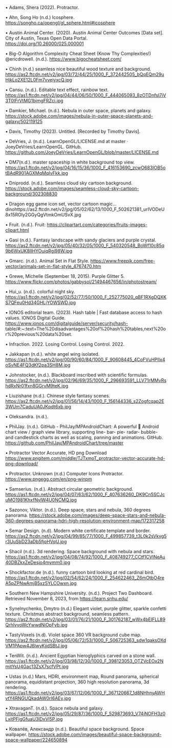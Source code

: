 • Adams, Shera (2022). Protractor.

• Ahn, Song Ho (n.d.) Icosphere. https://songho.ca/opengl/gl_sphere.html#icosphere

• Austin Animal Center. (2020). Austin Animal Center Outcomes [Data set]. City of Austin, Texas Open Data Portal. https://doi.org/10.26000/025.000001

• Big-O Algorithm Complexity Cheat Sheet (Know Thy Complexities!) @ericdrowell. (n.d.). https://www.bigocheatsheet.com/

• Chinh (n.d.) seamless nice beautiful wood texture and background. https://as2.ftcdn.net/v2/jpg/03/72/44/25/1000_F_372442505_bQqEQm29uHjkLo2XE12L0Fm7vvejyxcQ.jpg

• Cansu. (n.d.). Editable text effect, rainbow text. https://as1.ftcdn.net/v2/jpg/04/44/06/50/1000_F_444065093_8zOTDnfsI7iV3T0IFrVtMG1bjmgFRZci.jpg

• Damkier, Michael. (n.d.). Nebula in outer space, planets and galaxy. https://stock.adobe.com/images/nebula-in-outer-space-planets-and-galaxy/502119125

• Davis, Timothy (2023). Untitled. [Recorded by Timothy Davis].

• DeVries, J. (n.d.). LearnOpenGL/LICENSE.md at master · JoeyDeVries/LearnOpenGL. GitHub. https://github.com/JoeyDeVries/LearnOpenGL/blob/master/LICENSE.md

• DM7(n.d.). master spaceship in white background top view. https://as1.ftcdn.net/v2/jpg/04/16/15/36/1000_F_416153690_zcwO683IOB5otBAdR901AGXMqMqIvFkk.jpg

• Dniprodd. (n.d.). Seamless cloud sky cartoon background. https://stock.adobe.com/images/seamless-cloud-sky-cartoon-background/302308830

• Dragon egg game icon set, vector cartoon magic... dinohttps://as2.ftcdn.net/v2/jpg/05/02/62/13/1000_F_502621381_urIVODeU8x15ROly2GGyQgVtmkOmUSvX.jpg

• Fruit. (n.d.). Fruit: https://clipartart.com/categories/fruits-images-clipart.html

• Gasi (n.d.). Fantasy landscape with sandy glaciers and purple crystal. https://as2.ftcdn.net/v2/jpg/05/40/32/05/1000_F_540320548_BoWf10c85q9b6WxUK8IIHYOuiqRgj98W.jpg

• Gmarc. (n.d.). Animal Set in Flat Style. https://www.freepik.com/free-vector/animals-set-in-flat-style_4767470.htm

• Grewe, Michelle (September 18, 2015). Purple Glitter 5. https://www.flickr.com/photos/gabbysol/21494467656/in/photostream/

• Hui_u. (n.d.). colorful night sky. https://as1.ftcdn.net/v2/jpg/02/52/77/50/1000_F_252775020_qBF1RXgDQXKS7QFeu0Hd34GHLjYOWSWD.jpg

• IONOS editorial team. (2023). Hash table | Fast database access to hash values. IONOS Digital Guide.  https://www.ionos.com/digitalguide/server/security/hash-
table/#:~:text=The%20disadvantages%20of%20hash%20tables,next%20or%20previous%20data%20set.

• Infraction. 2022. Losing Control. Losing Control. 2022.

• Jakkapan (n.d.). white angel wing isolated. https://as1.ftcdn.net/v2/jpg/00/90/60/84/1000_F_90608445_4CoFVuHPIIx4oSvNE4FQ3dKf2pa3SH8M.jpg

• Johnstocker, (n.d.). Blackboard inscribed with scientific formulas. https://as2.ftcdn.net/v2/jpg/02/96/69/35/1000_F_296693591_LLV71rMMvRshdRxNr01fxn8GGrvM9teK.jpg

• Liuzishane (n.d.). Chinese style fantasy scenes. https://as2.ftcdn.net/v2/jpg/01/56/14/43/1000_F_156144336_s2Zogfcqap2E3WUm7CaduUA0JKpdt6xb.jpg

• Oleksandra. (n.d.).

• PhilJay. (n.d.). GitHub - PhilJay/MPAndroidChart: A powerful 🚀 Android chart view / graph view library, supporting line- bar- pie- radar- bubble- and candlestick charts as well as scaling, panning and animations. GitHub. https://github.com/PhilJay/MPAndroidChart/tree/master

• Protractor Vector Accurate, HD png Download https://www.pngitem.com/middle/TJTxmoT_protractor-vector-accurate-hd-png-download/

• Protractor. Unknown (n.d.) Computer Icons Protractor. https://www.pngegg.com/en/png-winpm

• Samserius. (n.d.). Abstract circular geometric background. https://as1.ftcdn.net/v2/jpg/04/07/63/62/1000_F_407636260_DK9Cn5SCJcuMO1981KhxfNylW4U0NCMQ.jpg

• Sazonov, Viktor. (n.d.). Deep space, stars and nebula, 360 degrees panorama. https://stock.adobe.com/images/deep-space-stars-and-nebula-360-degrees-panorama-hdri-high-resolution-environment-map/172317258

• Semar Design. (n.d). Modern white certificate template and border. https://as2.ftcdn.net/v2/jpg/04/99/85/77/1000_F_499857739_t3L0k2sVkvg5r3UuSbD23aDb5fjoHVqU.jpg

• Shacil (n.d.). 3d rendering. Space background with nebula and stars. https://as1.ftcdn.net/v2/jpg/04/08/74/92/1000_F_408749277_CCtf1CVINeAu40DBZkxZeDesjo4mymm0.jpg

• Shockfactor.de (n.d.). funny cartoon bird looking at red cardinal bird. https://as1.ftcdn.net/v2/jpg/02/54/62/24/1000_F_254622463_Z6mOtbO4reA5pZPNwAmjB5xzSYLCOwxn.jpg

• Southern New Hampshire University. (n.d.). Project Two Dashboard. Retrieved November 8, 2023, from https://learn.snhu.edu/

• Synelnychenko, Dmytro (n.d.) Elegant violet, purple glitter, sparkle confetti texture. Christmas abstract background, seamless pattern. 
https://as2.ftcdn.net/v2/jpg/03/01/76/21/1000_F_301762187_wWx4bEIFLL89QrhlvyoWcYwwdNiOpFyb.jpg

• TastyVoxels (n.d). Violet space 360 VR background cube map. https://as2.ftcdn.net/v2/jpg/05/06/72/53/1000_F_506725363_sdw1qaksOXdVM1PApw4J6lwyKjjdSBtJ.jpg

• TenWit. (n.d.). Ancient Egyptian hieroglyphics carved on a stone wall. https://as1.ftcdn.net/v2/jpg/03/98/12/30/1000_F_398123053_OTZVcEOx2NmitYsU4Gac13ZsX7scfVPt.jpg

• Ustas (n.d.) Mars, HDRI, environment map, Round panorama, spherical panorama, equidistant projection, 360 high resolution panorama, 3d rendering. 
https://as1.ftcdn.net/v2/jpg/03/67/12/06/1000_F_367120667_1d8NHhnyAWHvtY4RNGUQkadAW0rI6AEy.jpg

• XtravaganT. (n.d.). Space nebula and galaxy. https://as1.ftcdn.net/v2/jpg/05/29/87/36/1000_F_529873693_V74iNOFH3z0LxitPFigGfuaU3lDxVl5P.jpg

• Ковалёв, Александр (n.d.). Beautiful space background. Space wallpaper. https://stock.adobe.com/images/beautiful-space-background-space-wallpaper/224650894
